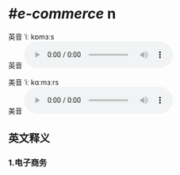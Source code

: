 # ***\#e-commerce*** n
英音 ˈiː kɒmɜːs  
英音
<audio src="./media/e-commerce1_AAC.aac" controls="controls"></audio>

美音 ˈiː kɑːmɜːrs  
美音
<audio src="./media/e-commerce2_AAC.aac" controls="controls"></audio>



  

英文释义
---
### 1.**电子商务**  


